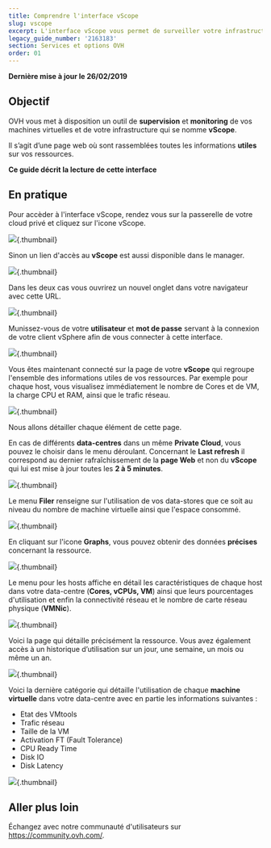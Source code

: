 ```yaml
---
title: Comprendre l'interface vScope
slug: vscope
excerpt: L'interface vScope vous permet de surveiller votre infrastructure
legacy_guide_number: '2163183'
section: Services et options OVH
order: 01
---
```


**Dernière mise à jour le 26/02/2019**

## Objectif

OVH vous met à disposition un outil de **supervision** et **monitoring** de vos machines virtuelles et de votre infrastructure qui se nomme **vScope**.

Il s’agit d’une page web où sont rassemblées toutes les informations **utiles** sur vos ressources.

**Ce guide décrit la lecture de cette interface**

## En pratique

Pour accèder à l'interface vScope, rendez vous sur la passerelle de votre cloud privé et cliquez sur l'icone vScope.

![](images/gatewayPCC.png){.thumbnail}

Sinon un lien d'accès au **vScope** est aussi disponible dans le manager.

![](images/managerLink.png){.thumbnail}

Dans les deux cas vous ouvrirez un nouvel onglet dans votre navigateur avec cette URL.

![](images/vScope12.png){.thumbnail}

Munissez-vous de votre **utilisateur** et **mot de passe** servant à la connexion de votre client vSphere afin de vous connecter à cette interface.

![](images/vScope11.png){.thumbnail}

Vous êtes maintenant connecté sur la page de votre **vScope** qui regroupe l'ensemble des informations utiles de vos ressources. Par exemple pour chaque host, vous visualisez immédiatement le nombre de Cores et de VM, la charge CPU et RAM, ainsi que le trafic réseau.

![](images/vScope.png){.thumbnail}

Nous allons détailler chaque élément de cette page.

En cas de différents **data-centres** dans un même **Private Cloud**, vous pouvez le choisir dans le menu déroulant. Concernant le **Last refresh** il correspond au dernier rafraîchissement de la **page Web** et non du **vScope** qui lui est mise à jour toutes les **2 à 5 minutes**.

![](images/vScope1.png){.thumbnail}

Le menu **Filer** renseigne sur l'utilisation de vos data-stores que ce soit au niveau du nombre de machine virtuelle ainsi que l'espace consommé.

![](images/vScope2.png){.thumbnail}

En cliquant sur l'icone **Graphs**, vous pouvez obtenir des données **précises** concernant la ressource.

![](images/vScope7.png){.thumbnail}

Le menu pour les hosts affiche en détail les caractéristiques de chaque host dans votre data-centre (**Cores, vCPUs, VM**) ainsi que leurs pourcentages d'utilisation et enfin la connectivité réseau et le nombre de carte réseau physique (**VMNic**).

![](images/vScope4.png){.thumbnail}

Voici la page qui détaille précisément la ressource. Vous avez également accès à un historique d’utilisation sur un jour, une semaine, un mois ou même un an.

![](images/vScope8.png){.thumbnail}

Voici la dernière catégorie qui détaille l'utilisation de chaque **machine virtuelle** dans votre data-centre avec en partie les informations suivantes :

- Etat des VMtools
- Trafic réseau
- Taille de la VM
- Activation FT (Fault Tolerance)
- CPU Ready Time
- Disk IO
- Disk Latency

![](images/vScope6.png){.thumbnail}

## Aller plus loin

Échangez avec notre communauté d'utilisateurs sur <https://community.ovh.com/>.